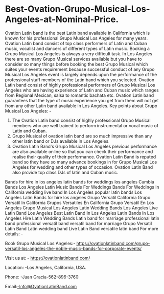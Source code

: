 # Best-Ovation-Grupo-Musical-Los-Angeles-at-Nominal-Price.

Ovation Latin band is the best Latin band available in California which is known for his professional Grupo Musical Los Angeles for many years. Ovation Latin band consist of top class performers of Latin and Cuban music, vocalist and dancers of different types of Latin music.
Booking a Grupo Musical Los Angeles is always a very difficult task. In Los Angeles there are so many Grupo Musical services available but you have to consider so many things before booking the best Grupo Musical which suites your events requirement because successful conduct of any Grupo Musical Los Angeles event is largely depends upon the performance of the professional staff members of the Latin band which you selected.
Ovation Latin band consist of highly professional performers of Grupo Musical Los Angeles who are having experience of Latin and Cuban music which ranges from Regional Mexican, salsa to romantic bachata etc. Ovation Latin band guarantees that the type of music experience you get from them will not get from any other Latin band available in Los Angeles.
Key points about Grupo Musical Los Angeles: -
1.	The Ovation Latin band consist of highly professional Grupo Musical members who are well trained to perform instrumental or vocal music of Latin and Cuban. 
2.	Grupo Musical of ovation latin band are so much impressive than any other latin band or DJs available in Los Angeles.
3.	Ovation Latin Band's Grupo Musical Los Angeles previous performance are also available online so that you can check their performance and realise their quality of their performance.
Ovation Latin Band is reputed band so they have so many advance bookings in for Grupo Musical Los Angeles for wedding and other types of occasion. Ovation Latin Band also provide top class DJs of latin and Cuban music.


Bands for hire in los angeles
latin bands for weddings los angeles
Cumbia Bands Los Angeles
Latin Music Bands For Weddings
Bands For Weddings In California
wedding live band In Los Angeles
popular latin bands Los Angeles
Latin Bands for hire los angeles
Grupo Versatil California
Grupo Versatil In California
Grupos Versatiles En California
Grupo Versatil En Los Angeles
Grupo Musical Los Angeles
Latin Wedding Bands Los Angeles
Live Latin Band Los Angeles
Best Latin Band In Los Angeles
Latin Bands In Los Angeles
Hire Latin Wedding Bands
Latin band for marriage
professional latin band
professional versatil band
versatil band for marriage
Grupo Versatil
Latin Band
Latin wedding band
Live Latin Band
versatile latin band
For more details: -


Book Grupo Musical Los Angeles:- https://ovationlatinband.com/grupo-versatil-los-angeles-the-noble-music-bands-for-corporate-events/


Visit us at: - https://ovationlatinband.com/


Location: -Los Angeles, California, USA.


Phone: -Juan Gracia-562-896-3760

Email:-Info@OvationLatinBand.com


